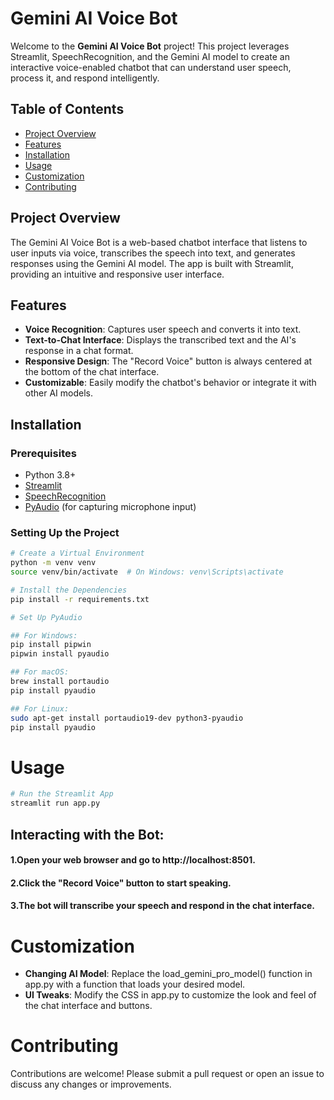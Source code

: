 # Gemini AI Voice Bot

Welcome to the **Gemini AI Voice Bot** project! This project leverages Streamlit, SpeechRecognition, and the Gemini AI model to create an interactive voice-enabled chatbot that can understand user speech, process it, and respond intelligently.

## Table of Contents
- [Project Overview](#project-overview)
- [Features](#features)
- [Installation](#installation)
- [Usage](#usage)
- [Customization](#customization)
- [Contributing](#contributing)

## Project Overview
The Gemini AI Voice Bot is a web-based chatbot interface that listens to user inputs via voice, transcribes the speech into text, and generates responses using the Gemini AI model. The app is built with Streamlit, providing an intuitive and responsive user interface.

## Features
- **Voice Recognition**: Captures user speech and converts it into text.
- **Text-to-Chat Interface**: Displays the transcribed text and the AI's response in a chat format.
- **Responsive Design**: The "Record Voice" button is always centered at the bottom of the chat interface.
- **Customizable**: Easily modify the chatbot's behavior or integrate it with other AI models.

## Installation

### Prerequisites
- Python 3.8+
- [Streamlit](https://streamlit.io/)
- [SpeechRecognition](https://pypi.org/project/SpeechRecognition/)
- [PyAudio](https://pypi.org/project/PyAudio/) (for capturing microphone input)

### Setting Up the Project
```bash
# Create a Virtual Environment
python -m venv venv
source venv/bin/activate  # On Windows: venv\Scripts\activate

# Install the Dependencies
pip install -r requirements.txt

# Set Up PyAudio

## For Windows:
pip install pipwin
pipwin install pyaudio

## For macOS:
brew install portaudio
pip install pyaudio

## For Linux:
sudo apt-get install portaudio19-dev python3-pyaudio
pip install pyaudio
```
# Usage
```bash
# Run the Streamlit App
streamlit run app.py
```

## Interacting with the Bot:
#### 1.Open your web browser and go to http://localhost:8501.
#### 2.Click the "Record Voice" button to start speaking.
#### 3.The bot will transcribe your speech and respond in the chat interface.

# Customization
- **Changing AI Model**: Replace the load_gemini_pro_model() function in app.py with a function that loads your desired model.
- **UI Tweaks**: Modify the CSS in app.py to customize the look and feel of the chat interface and buttons.

# Contributing
Contributions are welcome! Please submit a pull request or open an issue to discuss any changes or improvements.